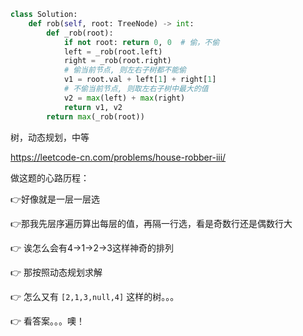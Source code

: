 <!--
 * @Description: 
 * @Autor: Au3C2
 * @Date: 2021-03-26 16:36:53
 * @LastEditors: Au3C2
 * @LastEditTime: 2021-03-26 16:47:44
-->
```python
class Solution:
    def rob(self, root: TreeNode) -> int:
        def _rob(root):
            if not root: return 0, 0  # 偷，不偷
            left = _rob(root.left)
            right = _rob(root.right)
            # 偷当前节点, 则左右子树都不能偷
            v1 = root.val + left[1] + right[1]
            # 不偷当前节点, 则取左右子树中最大的值
            v2 = max(left) + max(right)
            return v1, v2
        return max(_rob(root))
```
树，动态规划，中等

https://leetcode-cn.com/problems/house-robber-iii/

做这题的心路历程：

👉好像就是一层一层选

👉那我先层序遍历算出每层的值，再隔一行选，看是奇数行还是偶数行大

👉 诶怎么会有4->1->2->3这样神奇的排列 

👉 那按照动态规划求解 

👉 怎么又有 `[2,1,3,null,4]` 这样的树。。。

👉 看答案。。。噢！